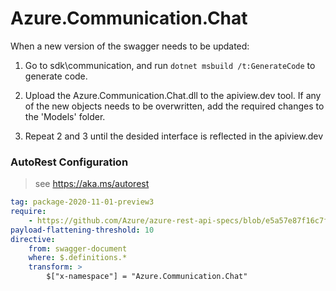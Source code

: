 # Azure.Communication.Chat

When a new version of the swagger needs to be updated:

1. Go to sdk\communication, and run `dotnet msbuild /t:GenerateCode` to generate code.
2. Upload the Azure.Communication.Chat.dll to the apiview.dev tool.
   If any of the new objects needs to be overwritten, add the required changes to the 'Models' folder.

3. Repeat 2 and 3 until the desided interface is reflected in the apiview.dev

### AutoRest Configuration

> see https://aka.ms/autorest

```yaml
tag: package-2020-11-01-preview3
require:
    - https://github.com/Azure/azure-rest-api-specs/blob/e5a57e87f16c7fd9a6eaeb3c6049293d1334f6c6/specification/communication/data-plane/Microsoft.CommunicationServicesChat/readme.md
payload-flattening-threshold: 10
directive:
    from: swagger-document
    where: $.definitions.*
    transform: >
        $["x-namespace"] = "Azure.Communication.Chat"
```
